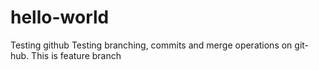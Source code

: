 # hello-world
Testing github
Testing branching, commits and merge operations on git-hub. This is feature branch

